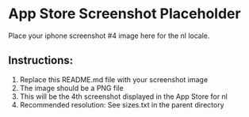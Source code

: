 # App Store Screenshot Placeholder

Place your iphone screenshot #4 image here for the nl locale.

## Instructions:
1. Replace this README.md file with your screenshot image
2. The image should be a PNG file
3. This will be the 4th screenshot displayed in the App Store for nl
4. Recommended resolution: See sizes.txt in the parent directory

